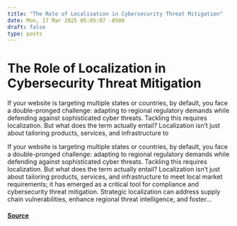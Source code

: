 ```yaml
---
title: "The Role of Localization in Cybersecurity Threat Mitigation"
date: Mon, 17 Mar 2025 05:05:07 -0500
draft: false
type: posts
---
```

# The Role of Localization in Cybersecurity Threat Mitigation





 If your website is targeting multiple states or countries, by default, you face a double-pronged challenge: adapting to regional regulatory demands while defending against sophisticated cyber threats. Tackling this requires localization. But what does the term actually entail? Localization isn’t just about tailoring products, services, and infrastructure to

If your website is targeting multiple states or countries, by default, you face a double-pronged challenge: adapting to regional regulatory demands while defending against sophisticated cyber threats. Tackling this requires localization. But what does the term actually entail? Localization isn’t just about tailoring products, services, and infrastructure to meet local market requirements; it has emerged as a critical tool for compliance and cybersecurity threat mitigation. Strategic localization can address supply chain vulnerabilities, enhance regional threat intelligence, and foster...

#### [Source](https://www.tripwire.com/state-of-security/role-localization-cybersecurity-threat-mitigation)

